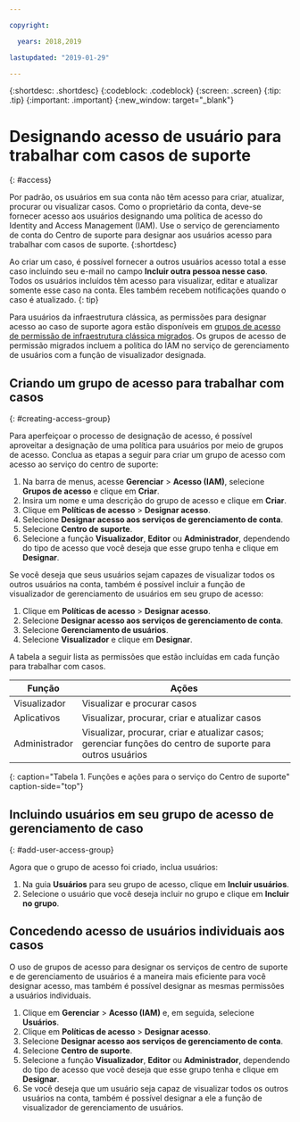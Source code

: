 ```yaml
---

copyright:

  years: 2018,2019

lastupdated: "2019-01-29"

---
```



{:shortdesc: .shortdesc}
{:codeblock: .codeblock}
{:screen: .screen}
{:tip: .tip}
{:important: .important}
{:new_window: target="_blank"}

# Designando acesso de usuário para trabalhar com casos de suporte
{: #access}

Por padrão, os usuários em sua conta não têm acesso para criar, atualizar, procurar ou visualizar casos. Como o proprietário da conta, deve-se fornecer acesso aos usuários designando uma política de acesso do Identity and Access Management (IAM). Use o serviço de gerenciamento de conta do Centro de suporte para designar aos usuários acesso para trabalhar com casos de suporte. 
{:shortdesc}

Ao criar um caso, é possível fornecer a outros usuários acesso total a esse caso incluindo seu e-mail no campo **Incluir outra pessoa nesse caso**. Todos os usuários incluídos têm acesso para visualizar, editar e atualizar somente esse caso na conta. Eles também recebem notificações quando o caso é atualizado.
{: tip}

Para usuários da infraestrutura clássica, as permissões para designar acesso ao caso de suporte agora estão disponíveis em [grupos de acesso de permissão de infraestrutura clássica migrados](/docs/iam?topic=iam-predefined#predefined). Os grupos de acesso de permissão migrados incluem a política do IAM no serviço de gerenciamento de usuários com a função de visualizador designada.

## Criando um grupo de acesso para trabalhar com casos
{: #creating-access-group}

Para aperfeiçoar o processo de designação de acesso, é possível aproveitar a designação de uma política para usuários por meio de grupos de acesso. Conclua as etapas a seguir para criar um grupo de acesso com acesso ao serviço do centro de suporte:

1. Na barra de menus, acesse **Gerenciar** &gt; **Acesso (IAM)**, selecione **Grupos de acesso** e clique em **Criar**. 
2. Insira um nome e uma descrição do grupo de acesso e clique em **Criar**. 
3. Clique em **Políticas de acesso** > **Designar acesso**.
4. Selecione **Designar acesso aos serviços de gerenciamento de conta**.
5. Selecione **Centro de suporte**.
6. Selecione a função **Visualizador**, **Editor** ou **Administrador**, dependendo do tipo de acesso que você deseja que esse grupo tenha e clique em **Designar**.

Se você deseja que seus usuários sejam capazes de visualizar todos os outros usuários na conta, também é possível incluir a função de visualizador de gerenciamento de usuários em seu grupo de acesso:

1. Clique em **Políticas de acesso** > **Designar acesso**.
2. Selecione **Designar acesso aos serviços de gerenciamento de conta**.
3. Selecione **Gerenciamento de usuários**.
4. Selecione **Visualizador** e clique em **Designar**.

A tabela a seguir lista as permissões que estão incluídas em cada função para trabalhar com casos.

| Função | Ações | 
|--------|---------------|
|Visualizador  | Visualizar e procurar casos |
|Aplicativos | Visualizar, procurar, criar e atualizar casos|
|Administrador | Visualizar, procurar, criar e atualizar casos; gerenciar funções do centro de suporte para outros usuários|
{: caption="Tabela 1. Funções e ações para o serviço do Centro de suporte" caption-side="top"}

## Incluindo usuários em seu grupo de acesso de gerenciamento de caso
{: #add-user-access-group} 

Agora que o grupo de acesso foi criado, inclua usuários:

1. Na guia **Usuários** para seu grupo de acesso, clique em **Incluir usuários**.
2. Selecione o usuário que você deseja incluir no grupo e clique em **Incluir no grupo**.

## Concedendo acesso de usuários individuais aos casos 

O uso de grupos de acesso para designar os serviços de centro de suporte e de gerenciamento de usuários é a maneira mais eficiente para você designar acesso, mas também é possível designar as mesmas permissões a usuários individuais. 

1. Clique em **Gerenciar** &gt; **Acesso (IAM)** e, em seguida, selecione **Usuários**. 
2. Clique em **Políticas de acesso** > **Designar acesso**.
3. Selecione **Designar acesso aos serviços de gerenciamento de conta**.
4. Selecione **Centro de suporte**.
5. Selecione a função **Visualizador**, **Editor** ou **Administrador**, dependendo do tipo de acesso que você deseja que esse grupo tenha e clique em **Designar**.
6. Se você deseja que um usuário seja capaz de visualizar todos os outros usuários na conta, também é possível designar a ele a função de visualizador de gerenciamento de usuários. 
